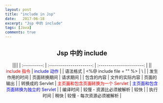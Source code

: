 ```yaml
---
layout: post
title: "include in Jsp"
date:   2017-06-18
excerpt: "Jsp 中的 include"
tags: [Java]
comments: true
---
```


<center><h2>Jsp 中的 include</h2></center>

<!--more-->

<center>
||||
| :----------: | :----------------------: | :-----------------------: |
|| <font color="red">include 指令</font> |  <font color="blue">include 动作</font>   |
|     语法格式     | <%@ include file = "" %> | \<jsp:include page = "" > |
|   发生作用的时间    |          页面转换期间          |           请求期间            |
|    包含的内容     |         文件的实际内容          |           页面的输出           |
| 转换成的 Servlet |  <font color="red">主页面和包含页面转换为一个 Servlet</font>   |  <font color="blue">主页面和包含页面转换为独立的 Servlet</font>   |
|     编译时间     |      较慢 - 资源比必须被解析       |            较快             |
|     执行时间     |            稍快            |      较慢 - 每次资源必须被解析       |
</center>